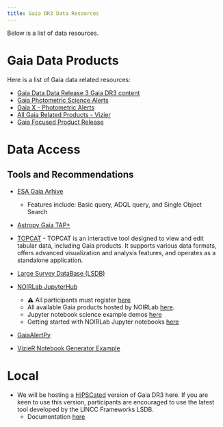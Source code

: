 ```yaml
---
title: Gaia DR3 Data Resources
---
```


Below is a list of data resources.

# Gaia Data Products
Here is a list of Gaia data related resources:
- [Gaia Data Data Release 3 Gaia DR3 content](https://www.cosmos.esa.int/web/gaia/dr3)
- [Gaia Photometric Science Alerts](http://gsaweb.ast.cam.ac.uk/alerts/home)
- [Gaia X - Photometric Alerts](http://gsaweb.ast.cam.ac.uk/alerts/gaiax/)
- [All Gaia Related Products - Vizier](https://vizier.cds.unistra.fr/viz-bin/VizieR-2)
- [Gaia Focused Product Release](https://www.cosmos.esa.int/web/gaia/focused-product-release)

# Data Access


##  Tools and Recommendations

- [ESA Gaia Arhive](https://gea.esac.esa.int/archive/)
  - Features include: Basic query, ADQL query, and Single Object Search

- [Astropy Gaia TAP+](https://astroquery.readthedocs.io/en/latest/gaia/gaia.html)

- [TOPCAT](https://www.star.bris.ac.uk/~mbt/topcat/) - TOPCAT is an interactive tool designed to view and edit tabular data, including Gaia products. It supports various data formats, offers advanced visualization and analysis features, and operates as a standalone application.

- [Large Survey DataBase (LSDB)](https://github.com/astronomy-commons/lsdb)

- [NOIRLab JupyterHub](https://datalab.noirlab.edu)
  - :warning: All participants must register [here](https://datalab.noirlab.edu/account/register.html)
  - All available Gaia products hosted by NOIRLab [here](https://datalab.noirlab.edu/gaia.php).
  - Jupyter notebook science example demos [here](https://datalab.noirlab.edu/docs/manual/UsingAstroDataLab/ScienceExamples/index.html)
  - Getting started with NOIRLab Jupyter notebooks [here](https://datalab.noirlab.edu/docs/manual/UsingAstroDataLab/JupyterNotebooks/JupyterNotebooks.html#sec-jupyternotebooks)

- [GaiaAlertPy](https://gaiaalertspy-docs.readthedocs.io/en/latest/)

- [VizieR Notebook Generator Example](https://cdsarc.cds.unistra.fr/vizier/notebook.gml?source=I/355)



# Local
- We will be hosting a [HiPSCated](https://ui.adsabs.harvard.edu/abs/2023AAS...24110506W/abstract) version of Gaia DR3 here. If you are keen to use this version, participants are encouraged to use the latest tool developed by the LINCC Frameworks LSDB.
  - Documentation [here](google.com)
